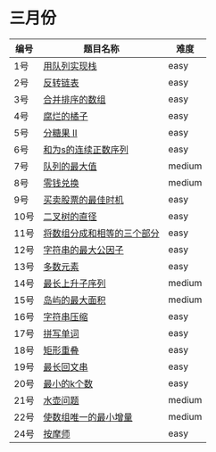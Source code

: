 # 三月份

**编号**|**题目名称**|**难度**
--------|------------|-------
1号|[用队列实现栈](./第1题%20225.%20用队列实现栈)|easy
2号|[反转链表](./第2题%20206.%20反转链表)|easy
3号|[合并排序的数组](./第3题%2010.01.%20合并排序的数组)|easy
4号|[腐烂的橘子](./第4题%20994.%20腐烂的橘子)|easy
5号|[分糖果 II](./第5题%201103.%20分糖果%20II)|easy
6号|[和为s的连续正数序列](./第6题%20面试题57%20-%20II.%20和为s的连续正数序列)|easy
7号|[队列的最大值](./第7题%20面试题59%20-%20II.%20队列的最大值)|medium
8号|[零钱兑换](./第8题%20322.%20%零钱兑换)|medium
9号|[买卖股票的最佳时机](./第9题%20121.%20%买卖股票的最佳时机)|easy
10号|[二叉树的直径](./第10题%20543.%20%二叉树的直径)|easy
11号|[将数组分成和相等的三个部分](./第11题%201013.%20%将数组分成和相等的三个部分)|easy
12号|[字符串的最大公因子](./第12题%201071.%20%字符串的最大公因子)|easy
13号|[多数元素](./第13题%20169.%20%多数元素)|easy
14号|[最长上升子序列](./第14题%20300.%20%最长上升子序列)|medium
15号|[岛屿的最大面积](./第15题%20695.%20%岛屿的最大面积)|medium
16号|[字符串压缩](./第16题%20面试题%2001.06.%20字符串压缩)|easy
17号|[拼写单词](./第17题%201160.%20拼写单词)|easy
18号|[矩形重叠](./第18题%20836.%20矩形重叠)|easy
19号|[最长回文串](./第19题%20409.%20最长回文串)|easy
20号|[最小的k个数](./第20题%20面试题40.%20最小的k个数)|easy
21号|[水壶问题](./第21题%20365.%20%水壶问题)|medium
22号|[使数组唯一的最小增量](./第22题%20945.%20%使数组唯一的最小增量)|medium
24号|[按摩师](./第24题%24面试题%2017.16.%20按摩师)|easy
